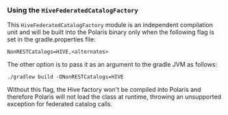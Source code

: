 <!--
  Licensed to the Apache Software Foundation (ASF) under one
  or more contributor license agreements.  See the NOTICE file
  distributed with this work for additional information
  regarding copyright ownership.  The ASF licenses this file
  to you under the Apache License, Version 2.0 (the
  "License"); you may not use this file except in compliance
  with the License.  You may obtain a copy of the License at
 
   http://www.apache.org/licenses/LICENSE-2.0
 
  Unless required by applicable law or agreed to in writing,
  software distributed under the License is distributed on an
  "AS IS" BASIS, WITHOUT WARRANTIES OR CONDITIONS OF ANY
  KIND, either express or implied.  See the License for the
  specific language governing permissions and limitations
  under the License.
-->
### Using the `HiveFederatedCatalogFactory`

This `HiveFederatedCatalogFactory` module is an independent compilation unit and will be built into the Polaris binary only when the following flag is set in the gradle.properties file:
```
NonRESTCatalogs=HIVE,<alternates>
```

The other option is to pass it as an argument to the gradle JVM as follows: 
```
./gradlew build -DNonRESTCatalogs=HIVE
```

Without this flag, the Hive factory won't be compiled into Polaris and therefore Polaris will not load the class at runtime, throwing an unsupported exception for federated catalog calls.